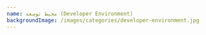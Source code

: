 ```yaml
---
name: محیط توسعه (Developer Environment)
backgroundImage: /images/categories/developer-environment.jpg
---
```

